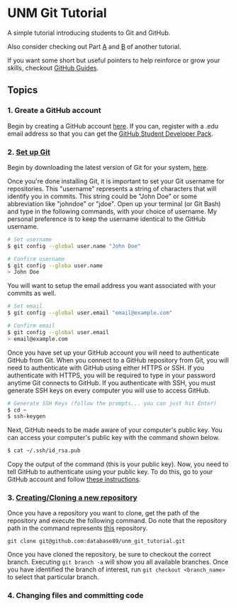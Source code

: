 # UNM Git Tutorial
A simple tutorial introducing students to Git and GitHub.

Also consider checking out Part [A](https://codeburst.io/git-good-part-a-e0d826286a2a) and [B](https://codeburst.io/git-good-a-practical-introduction-to-git-and-github-in-git-we-trust-f18fa263ec48) of another tutorial.

If you want some short but useful pointers to help reinforce or grow your skills, checkout [GitHub Guides](https://guides.github.com/).

## Topics
### 1. Greate a GitHub account
Begin by creating a GitHub account [here](https://github.com/join?source=header-home). If you can, register with a .edu email address so that you can get the [GitHub Student Developer Pack](https://education.github.com/pack).

### 2. [Set up Git](https://help.github.com/en/github/getting-started-with-github/set-up-git#setting-up-git)
Begin by downloading the latest version of Git for your system, [here](https://git-scm.com/downloads).

Once you're done installing Git, it is important to set your Git username for repositories. This "username" represents a string of characters that will identify you in commits. This string could be "John Doe" or some abbreviation like "johndoe" or "jdoe". Open up your terminal (or Git Bash) and type in the following commands, with your choice of username. My personal preference is to keep the username identical to the GitHub username.
```bash
# Set username
$ git config --global user.name "John Doe"

# Confirm username
$ git config --globa user.name
> John Doe
```

You will want to setup the email address you want associated with your commits as well.
```bash
# Set email
$ git config --global user.email "email@example.com"

# Confirm email
$ git config --global user.email 
> email@example.com
```

Once you have set up your GitHub account you will need to authenticate GitHub from Git. When you connect to a GitHub repository from Git, you will need to authenticate with GitHub using either HTTPS or SSH. If you authenticate with HTTPS, you will be required to type in your password anytime Git connects to GitHub. If you authenticate with SSH, you must generate SSH keys on every computer you will use to access GitHub.
```bash
# Generate SSH Keys (follow the prompts... you can just hit Enter)
$ cd ~
$ ssh-keygen
```
Next, GitHub needs to be made aware of your computer's public key. You can access your computer's public key with the command shown below.
```bash
$ cat ~/.ssh/id_rsa.pub
```
Copy the output of the command (this is your public key). Now, you need to tell GitHub to authenticate using your public key. To do this, go to your GitHub account and follow [these instructions](https://help.github.com/en/github/authenticating-to-github/adding-a-new-ssh-key-to-your-github-account).

### 3. [Creating/Cloning a new repository](https://help.github.com/en/github/getting-started-with-github/create-a-repo)
Once you have a repository you want to clone, get the path of the repository and execute the following command. Do note that the repository path in the command represents [this](https://github.com/database89/unm_git_tutorial/) repository.

`git clone git@github.com:database89/unm_git_tutorial.git`

Once you have cloned the repository, be sure to checkout the correct branch. Executing `git branch -a` will show you all available branches. Once you have identified the branch of interest, run `git checkout <branch_name>` to select that particular branch.
### 4. Changing files and committing code


